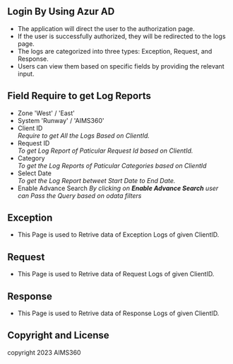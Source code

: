 ## Login By Using Azur AD

- The application will direct the user to the authorization page.
- If the user is successfully authorized, they will be redirected to the logs page.
- The logs are categorized into three types: Exception, Request, and Response.
- Users can view them based on specific fields by providing the relevant input.

## Field Require to get Log Reports
- Zone 'West' / 'East'
- System 'Runway' / 'AIMS360'
- Client ID  			
*Require to get All the Logs Based on ClientId.*
- Request ID 				
*To get Log Report of Paticular Request Id based on ClientId.*
- Category 	    		
*To get the Log Reports of Paticular Categories based on ClientId*
- Select Date				
*To get the Log Report betweet Start Date to End Date.*
- Enable Advance Search 
*By clicking on  **Enable Advance Search** user can Pass the Query based on odata filters*
## Exception 
- This Page is used to Retrive data of Exception Logs of given ClientID.

## Request
- This Page is used to Retrive data of Request Logs of given ClientID.

## Response
- This Page is used to Retrive data of Response Logs of given ClientID.

## Copyright and License
copyright 2023 AIMS360
